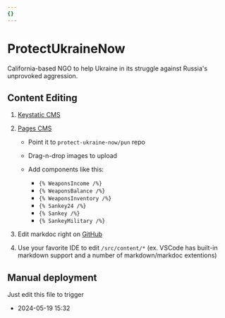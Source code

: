 ```yaml
---
{}
---
```

# ProtectUkraineNow

California-based NGO to help Ukraine in its struggle against Russia's unprovoked aggression.

## Content Editing

1. [Keystatic CMS](protectukrainenow.org/keystatic)

1. [Pages CMS](cms.protectukrainenow.org)

   - Point it to `protect-ukraine-now/pun` repo

   - Drag-n-drop images to upload

   - Add components like this:

     - `{% WeaponsIncome /%}`
     - `{% WeaponsBalance /%}`
     - `{% WeaponsInventory /%}`
     - `{% Sankey24 /%}`
     - `{% Sankey /%}`
     - `{% SankeyMilitary /%}`

1. Edit markdoc right on [GitHub](https://github.com/protect-ukraine-now/pun/tree/master/src/content)

1. Use your favorite IDE to edit `/src/content/*` (ex. VSCode has built-in markdown support and a number of markdown/markdoc extentions)

## Manual deployment

Just edit this file to trigger

- 2024-05-19 15:32
